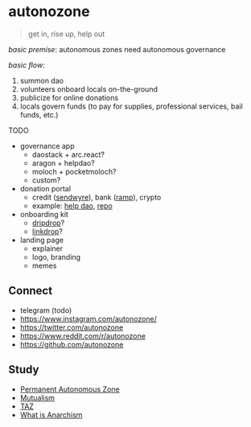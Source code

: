 # autonozone
> get in, rise up, help out

*basic premise*: autonomous zones need autonomous governance

*basic flow*:

1. summon dao
2. volunteers onboard locals on-the-ground
3. publicize for online donations
4. locals govern funds (to pay for supplies, professional services, bail funds, etc.)

TODO
- governance app
  - daostack + arc.react?
  - aragon + helpdao?
  - moloch + pocketmoloch?
  - custom?
- donation portal
  - credit ([sendwyre](https://www.sendwyre.com/)), bank ([ramp](https://instant.ramp.network/)), crypto
  - example: [help dao](https://app.helpdao.org/squad/5ebaea25da66150012012ec2), [repo](https://github.com/helpdao/donation-portal)
- onboarding kit
  - [dripdrop](https://github.com/lexDAO/dripDrop)?
  - [linkdrop](https://linkdrop.io/)?
- landing page
  - explainer
  - logo, branding
  - memes

## Connect

- telegram (todo)
- https://www.instagram.com/autonozone/
- https://twitter.com/autonozone
- https://www.reddit.com/r/autonozone
- https://github.com/autonozone

## Study

- [Permanent Autonomous Zone](https://en.wikipedia.org/wiki/Permanent_autonomous_zone)
- [Mutualism](https://en.wikipedia.org/wiki/Mutualism_(economic_theory))
- [TAZ](https://www.youtube.com/watch?v=dK83oKv81SQ)
- [What is Anarchism](https://www.youtube.com/watch?v=ZzEl5RIMp7M&list=PLCcemL_x8RtdtFuib1Wl6VwyuYOEDb5Wv&index=1)
